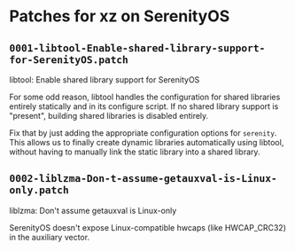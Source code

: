 # Patches for xz on SerenityOS

## `0001-libtool-Enable-shared-library-support-for-SerenityOS.patch`

libtool: Enable shared library support for SerenityOS

For some odd reason, libtool handles the configuration for shared
libraries entirely statically and in its configure script. If no
shared library support is "present", building shared libraries is
disabled entirely.

Fix that by just adding the appropriate configuration options for
`serenity`. This allows us to finally create dynamic libraries
automatically using libtool, without having to manually link the
static library into a shared library.

## `0002-liblzma-Don-t-assume-getauxval-is-Linux-only.patch`

liblzma: Don't assume getauxval is Linux-only

SerenityOS doesn't expose Linux-compatible hwcaps (like HWCAP_CRC32)
in the auxiliary vector.

